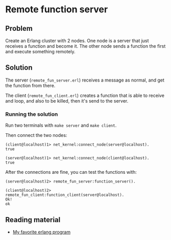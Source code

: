 # Remote function server

## Problem
Create an Erlang cluster with 2 nodes. One node is a server that just receives a function and become it.
The other node sends a function the first and execute something remotely.

## Solution
The server (`remote_fun_server.erl`) receives a message as normal, and get the function from there. 

The client (`remote_fun_client.erl`) creates a function that is able to receive and loop, and also
to be killed, then it's send to the server.

### Running the solution

Run two terminals with ``make server`` and ``make client``.

Then connect the two nodes:
~~~
(client@localhost)1> net_kernel:connect_node(server@localhost).
true
~~~

~~~
(server@localhost)1> net_kernel:connect_node(client@localhost).
true
~~~

After the connections are fine, you can test the functions with:

~~~
(server@localhost)2> remote_fun_server:function_server().
~~~

~~~
(client@localhost)2> remote_fun_client:function_client(server@localhost).
Ok!
ok
~~~

## Reading material

- [My favorite erlang program](https://joearms.github.io/published/2013-11-21-My-favorite-erlang-program.html)
